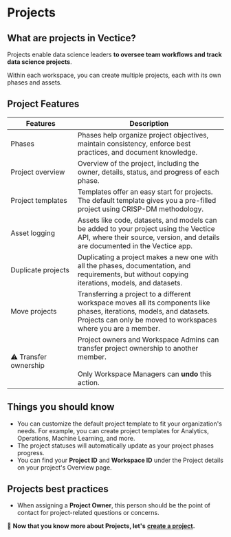 # Projects

## What are projects in Vectice?

Projects enable data science leaders **to oversee team workflows and track data science projects**.


Within each workspace, you can create multiple projects, each with its own phases and assets.


## Project Features

<table><thead><tr><th width="140">Features</th><th>Description</th></tr></thead><tbody><tr><td>Phases</td><td>Phases help organize project objectives, maintain consistency, enforce best practices, and document knowledge.</td></tr><tr><td>Project overview</td><td>Overview of the project, including the owner, details, status, and progress of each phase.</td></tr><tr><td>Project templates</td><td>Templates offer an easy start for projects. The default template gives you a pre-filled project using CRISP-DM methodology.</td></tr><tr><td>Asset logging</td><td>Assets like code, datasets, and models can be added to your project using the Vectice API, where their source, version, and details are documented in the Vectice app.</td></tr><tr><td>Duplicate projects</td><td>Duplicating a project makes a new one with all the phases, documentation, and requirements, but without copying iterations, models, and datasets.</td></tr><tr><td>Move projects</td><td>Transferring a project to a different workspace moves all its components like phases, iterations, models, and datasets. Projects can only be moved to workspaces where you are a member.</td></tr><tr><td><span data-gb-custom-inline data-tag="emoji" data-code="26a0">⚠️</span> Transfer ownership</td><td>Project owners and Workspace Admins can transfer project ownership to another member.<br><br>Only Workspace Managers can <strong>undo</strong> this action.</td></tr></tbody></table>

## Things you should know

* You can customize the default project template to fit your organization's needs. For example, you can create project templates for Analytics, Operations, Machine Learning, and more.
* The project statuses will automatically update as your project phases progress.
* You can find your **Project ID** and **Workspace ID** under the Project details on your project's Overview page.

## Projects best practices

* When assigning a **Project Owner**, this person should be the point of contact for project-related questions or concerns.

:tada: **Now that you know more about Projects, let's** [**create a project**](../../../manage-ai-ml-projects/organize-projects/create-a-project.md)**.**
